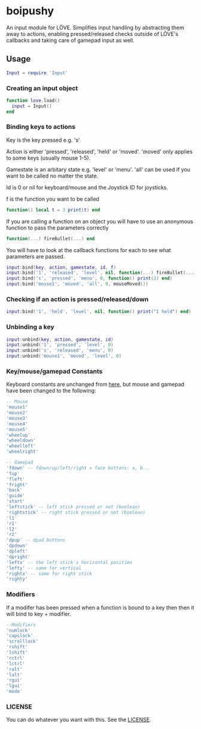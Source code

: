 # boipushy

An input module for LÖVE. Simplifies input handling by abstracting them away to actions,
enabling pressed/released checks outside of LÖVE's callbacks and taking care of gamepad input as well.

## Usage

```lua
Input = require 'Input'
```

### Creating an input object

```lua
function love.load()
  input = Input()
end
```

### Binding keys to actions

Key is the key pressed e.g. 's'

Action is either 'pressed', 'released', 'held' or 'moved'. 'moved' only applies to some keys (usually mouse 1-5).

Gamestate is an arbitary state e.g. 'level' or 'menu'. 'all' can be used if you want to be called no matter the state.

Id is 0 or nil for keyboard/mouse and the Joystick ID for joysticks.

f is the function you want to be called
```lua
function() local t = 3 print(t) end
```

If you are calling a function on an object you will have to use an anonymous function to pass the parameters correctly
```lua
function(...) fireBullet(...) end
```

You will have to look at the callback functions for each to see what parameters are passed.

```lua
input:bind(key, action, gamestate, id, f)
input:bind('1', 'released', 'level', nil, function(...) fireBullet(...) end)
input:bind('s', 'pressed', 'menu', 0, function() print(2) end)
input:bind('mouse1', 'moved', 'all', 0, mouseMoved())
```

### Checking if an action is pressed/released/down

```lua
input:bind('1', 'held', 'level', nil, function() print("1 held") end)
```

### Unbinding a key

```lua
input:unbind(key, action, gamestate, id)
input:unbind('1', 'pressed', 'level', 0)
input:unbind('s', 'released', 'menu', 0)
input:unbind('mouse1', 'moved', 'level', 0)
```

### Key/mouse/gamepad Constants

Keyboard constants are unchanged from [here](https://www.love2d.org/wiki/KeyConstant), but mouse and gamepad have been changed to the following:

```lua
-- Mouse
'mouse1'
'mouse2'
'mouse3'
'mouse4'
'mouse5'
'wheelup'
'wheeldown'
'wheelleft'
'wheelright'

-- Gamepad
'fdown' -- fdown/up/left/right = face buttons: a, b...
'fup'
'fleft'
'fright'
'back'
'guide'
'start'
'leftstick' -- left stick pressed or not (boolean)
'rightstick' -- right stick pressed or not (boolean)
'l1'
'r1'
'l2'
'r2'
'dpup' -- dpad buttons
'dpdown'
'dpleft'
'dpright'
'leftx' -- the left stick's horizontal position
'lefty' -- same for vertical
'rightx' -- same for right stick
'righty'
```

### Modifiers

If a modifer has been pressed when a function is bound to a key then then it will bind to key + modifier.

```lua
--Modifiers
'numlock'
'capslock'
'scrolllock'
'rshift'
'lshift'
'rctrl'
'lctrl'
'ralt'
'lalt'
'rgui'
'lgui'
'mode'
```

### LICENSE

You can do whatever you want with this. See the [LICENSE](https://github.com/adonaac/thomas/blob/master/LICENSE).
